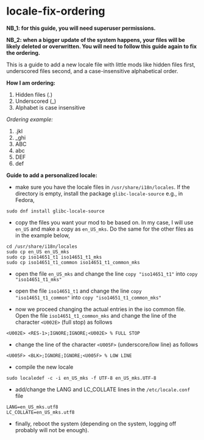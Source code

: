 # locale-fix-ordering

**NB_1: for this guide, you will need superuser permissions.**

**NB_2: when a bigger update of the system happens, your files will be likely deleted or overwritten. You will need to follow this guide again to fix the ordering.**

This is a guide to add a new locale file with little mods like hidden files first, underscored files second, and a case-insensitive alphabetical order.

**How I am ordering:**
1. Hidden files (.)
2. Underscored (_)
3. Alphabet is case insensitive

*Ordering example:*
1. .jkl
2. _ghi
3. ABC
4. abc
5. DEF
6. def

**Guide to add a personalized locale:**
- make sure you have the locale files in `/usr/share/i18n/locales`. If the directory is empty, install the package `glibc-locale-source` e.g., in Fedora,
```console
sudo dnf install glibc-locale-source
```

- copy the files you want your mod to be based on. In my case, I will use `en_US` and make
a copy as `en_US_mks`. Do the same for the other files as in the example below,
```console
cd /usr/share/i18n/locales
sudo cp en_US en_US_mks
sudo cp iso14651_t1 iso14651_t1_mks
sudo cp iso14651_t1_common iso14651_t1_common_mks
```

- open the file `en_US_mks` and change the line `copy "iso14651_t1"` into `copy "iso14651_t1_mks"`

- open the file `iso14651_t1` and change the line
`copy "iso14651_t1_common"` into `copy "iso14651_t1_common_mks"`

- now we proceed changing the actual entries in the iso common file. Open the file `iso14651_t1_common_mks` and change the line of the character `<U002E>` (full stop) as follows
```console
<U002E> <RES-1>;IGNORE;IGNORE;<U002E> % FULL STOP
```

- change the line of the character `<U005F>` (underscore/low line) as follows
```console
<U005F> <BLK>;IGNORE;IGNORE;<U005F> % LOW LINE
```

- compile the new locale
```console
sudo localedef -c -i en_US_mks -f UTF-8 en_US_mks.UTF-8
```

- add/change the LANG and LC_COLLATE lines in the `/etc/locale.conf` file
```console
LANG=en_US_mks.utf8
LC_COLLATE=en_US_mks.utf8
```

- finally, reboot the system (depending on the system, logging off probably will not be enough).
